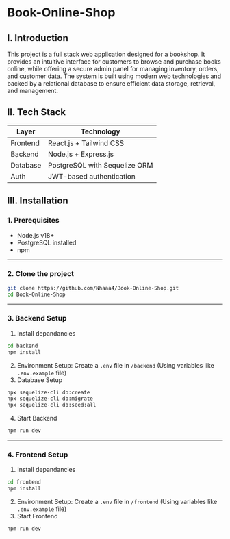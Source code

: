 # Book-Online-Shop
## I. Introduction
This project is a full stack web application designed for a bookshop. It provides an intuitive interface for customers to browse and purchase books online, while offering a secure admin panel for managing inventory, orders, and customer data. The system is built using modern web technologies and backed by a relational database to ensure efficient data storage, retrieval, and management.

## II. Tech Stack
| Layer        | Technology                    |
|--------------|-------------------------------|
| Frontend     | React.js + Tailwind CSS       |
| Backend      | Node.js + Express.js          |
| Database     | PostgreSQL with Sequelize ORM |
| Auth         | JWT-based authentication      |

## III. Installation
### 1. Prerequisites
- Node.js v18+
- PostgreSQL installed
- npm
---
### 2. Clone the project
```bash
git clone https://github.com/Nhaaa4/Book-Online-Shop.git
cd Book-Online-Shop
```
---
### 3. Backend Setup
1. Install depandancies
```bash
cd backend
npm install
```
2. Environment Setup: Create a `.env` file in `/backend` (Using variables like `.env.example` file)
3. Database Setup 
```bash
npx sequelize-cli db:create
npx sequelize-cli db:migrate
npx sequelize-cli db:seed:all
```
4. Start Backend
```bash
npm run dev
```
---
### 4. Frontend Setup
1. Install depandancies
```bash
cd frontend
npm install
```
2. Environment Setup: Create a `.env` file in `/frontend` (Using variables like `.env.example` file)
3. Start Frontend
```bash
npm run dev
```